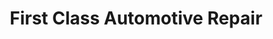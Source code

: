 ---
title: "First Class Automotive Repair"
url: /marengo/first-class-automotive-repair/
shop: Autowerkstatt
---